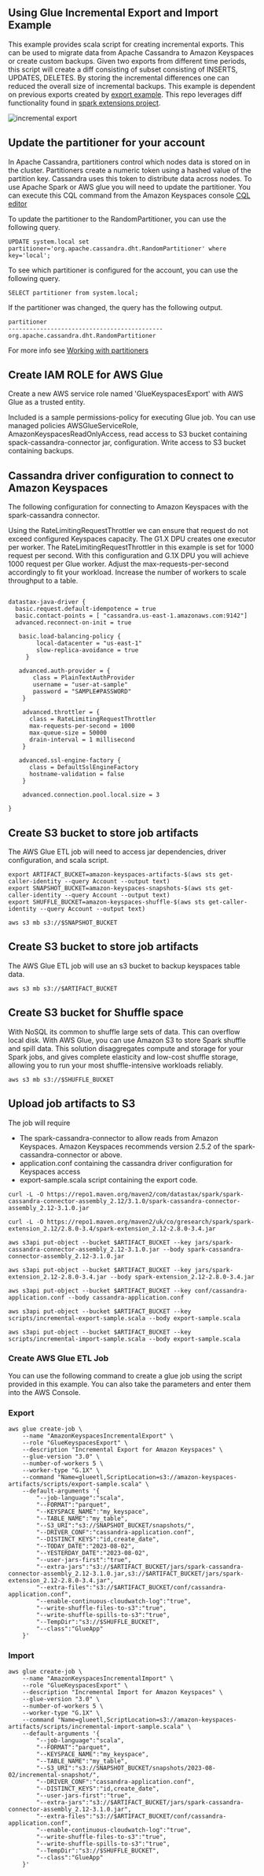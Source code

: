 ## Using Glue Incremental Export and Import Example
This example provides scala script for creating incremental exports. This can be used to migrate data from Apache Cassandra to Amazon  Keyspaces or create custom backups. Given two exports from different time periods, this script will create a diff consisting of subset consisting of INSERTS, UPDATES, DELETES. By storing the incremental differences one can reduced the overall size of incremental backups.  This example is dependent on previous exports created by [export example](../export-to-s3). This repo leverages diff functionality found in [spark extensions project](https://github.com/G-Research/spark-extension). 

![incremental export](incremental-export.png)


## Update the partitioner for your account
In Apache Cassandra, partitioners control which nodes data is stored on in the cluster. Partitioners create a numeric token using a hashed value of the partition key. Cassandra uses this token to distribute data across nodes.  To use Apache Spark or AWS glue you will need to update the partitioner. You can execute this CQL command from the Amazon Keyspaces console [CQL editor](https://console.aws.amazon.com/keyspaces/home#cql-editor) 

To update the partitioner to the RandomPartitioner, you can use the following query.

```UPDATE system.local set partitioner='org.apache.cassandra.dht.RandomPartitioner' where key='local';```


To see which partitioner is configured for the account, you can use the following query.

```SELECT partitioner from system.local;```

If the partitioner was changed, the query has the following output.

```
partitioner
--------------------------------------------
org.apache.cassandra.dht.RandomPartitioner
```

For more info see [Working with partitioners](https://docs.aws.amazon.com/keyspaces/latest/devguide/working-with-partitioners.html)

## Create IAM ROLE for AWS Glue
Create a new AWS service role named 'GlueKeyspacesExport' with AWS Glue as a trusted entity.

Included is a sample permissions-policy for executing Glue job. You can use managed policies AWSGlueServiceRole, AmazonKeyspacesReadOnlyAccess, read access to S3 bucket containing spack-cassandra-connector jar, configuration. Write access to S3 bucket containing backups.


## Cassandra driver configuration to connect to Amazon Keyspaces
The following configuration for connecting to Amazon Keyspaces with the spark-cassandra connector.

Using the RateLimitingRequestThrottler we can ensure that request do not exceed configured Keyspaces capacity. The G1.X DPU creates one executor per worker. The RateLimitingRequestThrottler in this example is set for 1000 request per second. With this configuration and G.1X DPU you will achieve 1000 request per Glue worker. Adjust the max-requests-per-second accordingly to fit your workload. Increase the number of workers to scale throughput to a table.

```

datastax-java-driver {
  basic.request.default-idempotence = true
  basic.contact-points = [ "cassandra.us-east-1.amazonaws.com:9142"]
  advanced.reconnect-on-init = true

   basic.load-balancing-policy {
        local-datacenter = "us-east-1"
        slow-replica-avoidance = true
     }

   advanced.auth-provider = {
       class = PlainTextAuthProvider
       username = "user-at-sample"
       password = "SAMPLE#PASSWORD"
    }

    advanced.throttler = {
      class = RateLimitingRequestThrottler
      max-requests-per-second = 1000
      max-queue-size = 50000
      drain-interval = 1 millisecond
    }

   advanced.ssl-engine-factory {
      class = DefaultSslEngineFactory
      hostname-validation = false
    }

    advanced.connection.pool.local.size = 3

}

```

## Create S3 bucket to store job artifacts
The AWS Glue ETL job will need to access jar dependencies, driver configuration, and scala script.

```shell script
export ARTIFACT_BUCKET=amazon-keyspaces-artifacts-$(aws sts get-caller-identity --query Account --output text)
export SNAPSHOT_BUCKET=amazon-keyspaces-snapshots-$(aws sts get-caller-identity --query Account --output text)
export SHUFFLE_BUCKET=amazon-keyspaces-shuffle-$(aws sts get-caller-identity --query Account --output text)
```

```
aws s3 mb s3://$SNAPSHOT_BUCKET
```

## Create S3 bucket to store job artifacts
The AWS Glue ETL job will use an s3 bucket to backup keyspaces table data.
```
aws s3 mb s3://$ARTIFACT_BUCKET
```

## Create S3 bucket for Shuffle space
With NoSQL its common to shuffle large sets of data. This can overflow local disk.  With AWS Glue, you can  use Amazon S3 to store Spark shuffle and spill data. This solution disaggregates compute and storage for your Spark jobs, and gives complete elasticity and low-cost shuffle storage, allowing you to run your most shuffle-intensive workloads reliably.

```
aws s3 mb s3://$SHUFFLE_BUCKET
```

## Upload job artifacts to S3
The job will require
* The spark-cassandra-connector to allow reads from Amazon Keyspaces. Amazon Keyspaces recommends version 2.5.2 of the spark-cassandra-connector or above.
* application.conf containing the cassandra driver configuration for Keyspaces access
* export-sample.scala script containing the export code.

```
curl -L -O https://repo1.maven.org/maven2/com/datastax/spark/spark-cassandra-connector-assembly_2.12/3.1.0/spark-cassandra-connector-assembly_2.12-3.1.0.jar

curl -L -O https://repo1.maven.org/maven2/uk/co/gresearch/spark/spark-extension_2.12/2.8.0-3.4/spark-extension_2.12-2.8.0-3.4.jar

aws s3api put-object --bucket $ARTIFACT_BUCKET --key jars/spark-cassandra-connector-assembly_2.12-3.1.0.jar --body spark-cassandra-connector-assembly_2.12-3.1.0.jar

aws s3api put-object --bucket $ARTIFACT_BUCKET --key jars/spark-extension_2.12-2.8.0-3.4.jar --body spark-extension_2.12-2.8.0-3.4.jar

aws s3api put-object --bucket $ARTIFACT_BUCKET --key conf/cassandra-application.conf --body cassandra-application.conf

aws s3api put-object --bucket $ARTIFACT_BUCKET --key scripts/incremental-export-sample.scala --body export-sample.scala

aws s3api put-object --bucket $ARTIFACT_BUCKET --key scripts/incremental-import-sample.scala --body export-sample.scala

```
### Create AWS Glue ETL Job
You can use the following command to create a glue job using the script provided in this example. You can also take the parameters and enter them into the AWS Console.

### Export 
```
aws glue create-job \
    --name "AmazonKeyspacesIncrementalExport" \
    --role "GlueKeyspacesExport" \
    --description "Incremental Export for Amazon Keyspaces" \
    --glue-version "3.0" \
    --number-of-workers 5 \
    --worker-type "G.1X" \
    --command "Name=glueetl,ScriptLocation=s3://amazon-keyspaces-artifacts/scripts/export-sample.scala" \
    --default-arguments '{
        "--job-language":"scala",
        "--FORMAT":"parquet",
        "--KEYSPACE_NAME":"my_keyspace",
        "--TABLE_NAME":"my_table",
        "--S3_URI":"s3://SNAPSHOT_BUCKET/snapshots/",
        "--DRIVER_CONF":"cassandra-application.conf",
        "--DISTINCT_KEYS":"id,create_date",
        "--TODAY_DATE":"2023-08-02", 
        "--YESTERDAY_DATE":"2023-08-02",
        "--user-jars-first":"true",
        "--extra-jars":"s3://$ARTIFACT_BUCKET/jars/spark-cassandra-connector-assembly_2.12-3.1.0.jar,s3://$ARTIFACT_BUCKET/jars/spark-extension_2.12-2.8.0-3.4.jar",
        "--extra-files":"s3://$ARTIFACT_BUCKET/conf/cassandra-application.conf",
        "--enable-continuous-cloudwatch-log":"true",
        "--write-shuffle-files-to-s3":"true",
        "--write-shuffle-spills-to-s3":"true",
        "--TempDir":"s3://$SHUFFLE_BUCKET",
        "--class":"GlueApp"
    }'
```

### Import 

```
aws glue create-job \
    --name "AmazonKeyspacesIncrementalImport" \
    --role "GlueKeyspacesExport" \
    --description "Incremental Import for Amazon Keyspaces" \
    --glue-version "3.0" \
    --number-of-workers 5 \
    --worker-type "G.1X" \
    --command "Name=glueetl,ScriptLocation=s3://amazon-keyspaces-artifacts/scripts/incremental-import-sample.scala" \
    --default-arguments '{
        "--job-language":"scala",
        "--FORMAT":"parquet",
        "--KEYSPACE_NAME":"my_keyspace",
        "--TABLE_NAME":"my_table",
        "--S3_URI":"s3://SNAPSHOT_BUCKET/snapshots/2023-08-02/incremental-snapshot/",
        "--DRIVER_CONF":"cassandra-application.conf",
        "--DISTINCT_KEYS":"id,create_date",
        "--user-jars-first":"true",
        "--extra-jars":"s3://$ARTIFACT_BUCKET/jars/spark-cassandra-connector-assembly_2.12-3.1.0.jar",
        "--extra-files":"s3://$ARTIFACT_BUCKET/conf/cassandra-application.conf",
        "--enable-continuous-cloudwatch-log":"true",
        "--write-shuffle-files-to-s3":"true",
        "--write-shuffle-spills-to-s3":"true",
        "--TempDir":"s3://$SHUFFLE_BUCKET",
        "--class":"GlueApp"
    }'
```